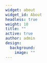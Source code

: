 ```yaml
---
widget: about
widget_id: About
headless: true
weight: 10
title: ""
active: true
author: admin
design:
  background:
    image: ""
---
```

